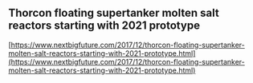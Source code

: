 ## Thorcon floating supertanker molten salt reactors starting with 2021 prototype
  
  [https://www.nextbigfuture.com/2017/12/thorcon-floating-supertanker-molten-salt-reactors-starting-with-2021-prototype.html](https://www.nextbigfuture.com/2017/12/thorcon-floating-supertanker-molten-salt-reactors-starting-with-2021-prototype.html)